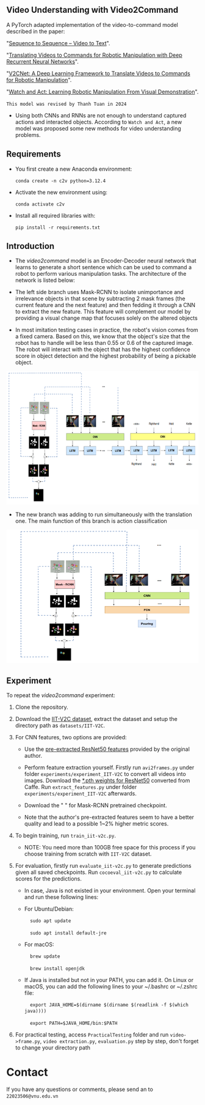 ## Video Understanding with Video2Command

A PyTorch adapted implementation of the video-to-command model described in the paper:

"[Sequence to Sequence – Video to Text](https://arxiv.org/pdf/1505.00487)".

"[Translating Videos to Commands for Robotic Manipulation with Deep Recurrent Neural Networks](https://sites.google.com/site/video2command/)".

"[V2CNet: A Deep Learning Framework to Translate Videos to Commands for Robotic Manipulation](https://arxiv.org/pdf/1903.10869)".

"[Watch and Act: Learning Robotic Manipulation From Visual Demonstration](https://www.researchgate.net/publication/369127059_Watch_and_Act_Learning_Robotic_Manipulation_From_Visual_Demonstration)".

`This model was revised by Thanh Tuan in 2024`

- Using both CNNs and RNNs are not enough to understand captured actions and interacted objects. According to `Watch and Act`, a new model was proposed some new methods for video understanding problems.

## Requirements
- You first create a new Anaconda environment:

      conda create -n c2v python=3.12.4
- Activate the new environment using:

      conda activate c2v
- Install all required libraries with:

      pip install -r requirements.txt

## Introduction
- The *video2command* model is an Encoder-Decoder neural network that learns to generate a short sentence which can be used to command a robot to perform various manipulation tasks. The architecture of the network is listed below:
  
- The left side branch uses Mask-RCNN to isolate unimportance and irrelevance objects in that scene by subtracting 2 mask frames (the current feature and the next feature) and then fedding it through a CNN to extract the new feature. This feature will complement our model by providing a visual change map that focuses solely on the altered objects
  
- In most imitation testing cases in practice, the robot's vision comes from a fixed camera. Based on this, we know that the object's size that the robot has to handle will be less than 0.55 or 0.6 of the captured image. The robot will interact with the object that has the highest confidence score in object detection and the highest probability of being a pickable object.

<p align="center">
  <picture>
    <img alt="image" src="https://github.com/TranThanhTuan2509/video2command-v2/blob/main/images/Translation.png "video2command"" width="600" height="350" style="max-width: 100%;">
  </picture>
</p>

- The new branch was adding to run simultaneously with the translation one. The main function of this branch is action classification

<p align="center">
  <picture>
    <img alt="image" src="https://github.com/TranThanhTuan2509/video2command-v2/blob/main/images/Classification.png "video2command"" width="600" height="350" style="max-width: 100%;">
  </picture>
</p>

## Experiment
To repeat the *video2command* experiment:
1. Clone the repository.

2. Download the [IIT-V2C dataset](https://sites.google.com/site/iitv2c/), extract the dataset and setup the directory path as `datasets/IIT-V2C`.

4. For CNN features, two options are provided:
     - Use the [pre-extracted ResNet50 features](https://drive.google.com/file/d/1Y_YKHB4Bw6MPXj05S36d1G_3rMx73Uv5/view?usp=sharing) provided by the original author.

     - Perform feature extraction yourself. Firstly run `avi2frames.py` under folder `experiments/experiment_IIT-V2C` to convert all videos into images. Download the [*.pth weights for ResNet50](https://github.com/ruotianluo/pytorch-resnet) converted from Caffe. Run `extract_features.py` under folder `experiments/experiment_IIT-V2C` afterwards.
       
     - Download the " " for Mask-RCNN pretrained checkpoint.
     
     - Note that the author's pre-extracted features seem to have a better quality and lead to a possible 1~2% higher metric scores.

5. To begin training, run `train_iit-v2c.py`.
   - NOTE: You need more than 100GB free space for this process if you choose training from scratch with `IIT-V2C` dataset.

7. For evaluation, firstly run `evaluate_iit-v2c.py` to generate predictions given all saved checkpoints. Run `cocoeval_iit-v2c.py` to calculate scores for the predictions.
      - In case, Java is not existed in your environment. Open your terminal and run these following lines:
        
      - For Ubuntu/Debian:
        
              sudo apt update
        
              sudo apt install default-jre
   
      - For macOS:
        
              brew update
        
              brew install openjdk
        
      - If Java is installed but not in your PATH, you can add it. On Linux or macOS, you can add the following lines to your ~/.bashrc or ~/.zshrc file:
        
              export JAVA_HOME=$(dirname $(dirname $(readlink -f $(which java))))
        
              export PATH=$JAVA_HOME/bin:$PATH
8. For practical testing, access `PracticalTesting` folder and run `video->frame.py`, `video extraction.py`, `evaluation.py` step by step, don't forget to change your directory path

# Contact
If you have any questions or comments, please send an to `22023506@vnu.edu.vn`

